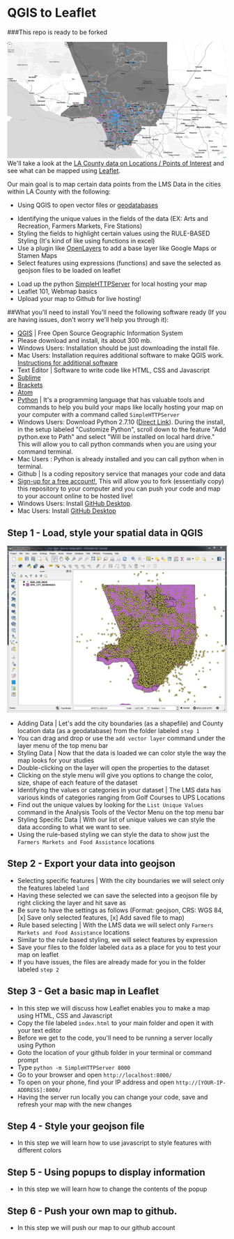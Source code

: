 # QGIS to Leaflet
###This repo is ready to be forked

![alt text](https://raw.githubusercontent.com/cityhubla/mapstarter_lacounty/master/images/cover.PNG)
We'll take a look at the [LA County data on Locations / Points of Interest](http://egis3.lacounty.gov/dataportal/2014/07/07/locationspoints-of-interest-lms-data/) and see what can be mapped using [Leaflet](http://leafletjs.com/).

Our main goal is to map certain data points from the LMS Data in the cities within LA County with the following:

- Using QGIS to open vector files or [geodatabases](http://webhelp.esri.com/arcgisserver/9.3/java/index.htm#geodatabases/an_ove-2050156920.htm)
* Identifying the unique values in the fields of the data (EX: Arts and Recreation, Farmers Markets, Fire Stations)
* Styling the fields to highlight certain values using the RULE-BASED Styling (It's kind of like using functions in excel)
* Use a plugin like [OpenLayers](https://plugins.qgis.org/plugins/openlayers_plugin/) to add a base layer like Google Maps or Stamen Maps
* Select features using expressions (functions) and save the selected as geojson files to be loaded on leaflet
- Load up the python [SimpleHTTPServer](http://www.pythonforbeginners.com/modules-in-python/how-to-use-simplehttpserver/) for local hosting your map
- Leaflet 101, Webmap basics
- Upload your map to Github for live hosting!

##What you'll need to install
You'll need the following software ready (If you are having issues, don't worry we'll help you through it):

- [QGIS](http://qgis.org/en/site/) | Free Open Source Geographic Information System
 - Please download and install, its about 300 mb.
 - Windows Users: Installation should be just downloading the install file.
 - Mac Users: Installation requires additional software to make QGIS work. [Instructions for additional software](http://maps.cga.harvard.edu/qgis/wkshop/mac.php)
- Text Editor | Software to write code like HTML, CSS and Javascript
 - [Sublime](http://www.sublimetext.com/)
 - [Brackets](http://brackets.io/)
 - [Atom](https://atom.io/)
- [Python](https://www.python.org/) | It's a programming language that has valuable tools and commands to help you build your maps like locally hosting your map on your computer with a command called <code>SimpleHTTPServer</code>
 - Windows Users: Download Python 2.7.10 ([Direct Link](https://www.python.org/downloads/)). During the install, in the setup labeled "Customize Python", scroll down to the feature "Add python.exe to Path" and select "Will be installed on local hard drive." This will allow you to call python commands when you are using your command terminal.
 - Mac Users : Python is already installed and you can call python when in terminal.
- Github | Is a coding repository service that manages your code and data
 - [Sign-up for a free account!](https://github.com/), This will allow you to fork (essentially copy) this repository to your computer and you can push your code and map to your account online to be hosted live!
 - Windows Users: Install [GitHub Desktop](https://desktop.github.com/). 
 - Mac Users: Install [GitHub Desktop](https://desktop.github.com/)

## Step 1 - Load, style your spatial data in QGIS
![alt text](https://raw.githubusercontent.com/cityhubla/mapstarter_lacounty/master/images/step_1A.PNG)
- Adding Data | Let's add the city boundaries (as a shapefile) and County location data (as a geodatabase) from the folder labeled `step 1`
 - You can drag and drop or use the `add vector layer` command under the layer menu of the top menu bar
- Styling Data | Now that the data is loaded we can color style the way the map looks for your studies
 - Double-clicking on the layer will open the properties to the dataset
 - Clicking on the style menu will give you options to change the color, size, shape of each feature of the dataset
- Identifying the values or categories in your dataset | The LMS data has various kinds of categories ranging from Golf Courses to UPS Locations
 - Find out the unique values by looking for the `List Unique Values` command in the Analysis Tools of the Vector Menu on the top menu bar
- Styling Specific Data | With our list of unique values we can style the data according to what we want to see.
 - Using the rule-based styling we can style the data to show just the `Farmers Markets and Food Assistance` locations

## Step 2 - Export your data into geojson
- Selecting specific features | With the city boundaries we will select only the features labeled `land`
 - Having these selected we can save the selected into a geojson file by right clicking the layer and hit save as
 - Be sure to have the settings as follows (Format: geojson, CRS: WGS 84, [x] Save only selected features, [x] Add saved file to map)
- Rule based selecting | With the LMS data we will select only `Farmers Markets and Food Assistance` locations
 - Similar to the rule based styling, we will select features by expression
- Save your files to the folder labeled `data` as a place for you to test your map on leaflet
- If you have issues, the files are already made for you in the folder labeled `step 2`

## Step 3 - Get a basic map in Leaflet
- In this step we will discuss how Leaflet enables you to make a map using HTML, CSS and Javascript
- Copy the file labeled `index.html` to your main folder and open it with your text editor
- Before we get to the code, you'll need to be running a server locally using Python
 - Goto the location of your github folder in your terminal or command prompt
 - Type `python -m SimpleHTTPServer 8000`
 - Go to your browser and open `http://localhost:8000/`
 - To open on your phone, find your IP address and open `http://[YOUR-IP-ADDRESS]:8000/`
 - Having the server run locally you can change your code, save and refresh your map with the new changes

## Step 4 - Style your geojson file
- In this step we will learn how to use javascript to style features with different colors

## Step 5 - Using popups to display information
- In this step we will learn how to change the contents of the popup

## Step 6 - Push your own map to github.
- In this step we will push our map to our github account
